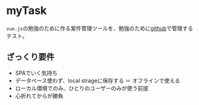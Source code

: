 # myTask
`vue.js`の勉強のために作る案件管理ツールを、勉強のために[github](https://github.com/)で管理するテスト。

## ざっくり要件
* SPAでいく気持ち
* データベース使わず、local strageに保存する ＝ オフラインで使える
* ローカル環境でのみ、ひとりのユーザーのみが使う前提
* 心折れてからが勝負